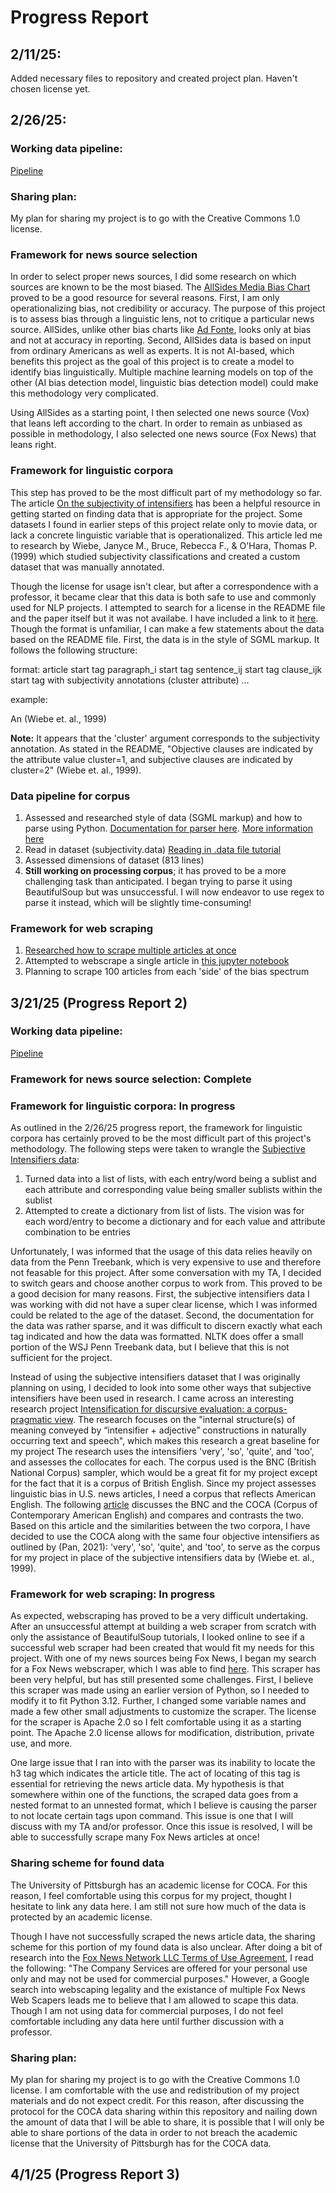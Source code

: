 # Progress Report

## 2/11/25:
Added necessary files to repository and created project plan. Haven't chosen license yet.

## 2/26/25:

### Working data pipeline:
[Pipeline](data-pipeline.ipynb)

### Sharing plan:
My plan for sharing my project is to go with the Creative Commons 1.0 license.

### Framework for news source selection
In order to select proper news sources, I did some research on which sources are known to be the most biased. The [AllSides Media Bias Chart](https://www.allsides.com/media-bias/media-bias-chart) proved to be a good resource for several reasons. First, I am only operationalizing bias, not credibility or accuracy. The purpose of this project is to assess bias through a linguistic lens, not to critique a particular news source. AllSides, unlike other bias charts like [Ad Fonte](https://app.adfontesmedia.com/chart/interactive), looks only at bias and not at accuracy in reporting. Second, AllSides data is based on input from ordinary Americans as well as experts. It is not AI-based, which benefits this project as the goal of this project is to create a model to identify bias linguistically. Multiple machine learning models on top of the other (AI bias detection model, linguistic bias detection model) could make this methodology very complicated.

Using AllSides as a starting point, I then selected one news source (Vox) that leans left according to the chart. In order to remain as unbiased as possible in methodology, I also selected one news source (Fox News) that leans right. 

### Framework for linguistic corpora
This step has proved to be the most difficult part of my methodology so far. The article [On the subjectivity of intensifiers](https://www.sciencedirect.com/science/article/abs/pii/S0388000107000198) has been a helpful resource in getting started on finding data that is appropriate for the project. Some datasets I found in earlier steps of this project relate only to movie data, or lack a concrete linguistic variable that is operationalized. This article led me to research by Wiebe, Janyce M., Bruce, Rebecca F., & O'Hara, Thomas P. (1999) which studied subjectivity classifications and created a custom dataset that was manually annotated.

Though the license for usage isn't clear, but after a correspondence with a professor, it became clear that this data is both safe to use and commonly used for NLP projects. I attempted to search for a license in the README file and the paper itself but it was not availabe. I have included a link to it [here](https://people.cs.pitt.edu/~wiebe/pubs/acl99/). Though the format is unfamiliar, I can make a few statements about the data based on the README file. First, the data is in the style of SGML markup. It follows the following structure:

format:
    article start tag
    paragraph_i start tag
    sentence_ij start tag
    clause_ijk start tag with subjectivity annotations (cluster attribute)
    ...

example:

<TXT art=FEAT docnum=891101-0108 tnum=??>
<MC  cluster=2 uid=1 soa="other" cmt="rs">
<wf pos=DT stem=an quote=0>An</wf>
(Wiebe et. al., 1999)

**Note:** It appears that the 'cluster' argument corresponds to the subjectivity annotation. As stated in the README, "Objective clauses are indicated by the attribute value cluster=1, and subjective clauses are indicated by cluster=2" (Wiebe et. al., 1999).

### Data pipeline for corpus
1. Assessed and researched style of data (SGML markup) and how to parse using Python. [Documentation for parser here](https://stackless.readthedocs.io/en/2.7-slp/library/sgmllib.html). [More information here](https://book.diveintopython.org/html_processing/introducing_sgmllib.html)
2. Read in dataset (subjectivity.data) [Reading in .data file tutorial](https://www.geeksforgeeks.org/how-to-read-data-files-in-python/)
3. Assessed dimensions of dataset (813 lines)
4. **Still working on processing corpus**; it has proved to be a more challenging task than anticipated. I began trying to parse it using BeautifulSoup but was unsuccessful. I will now endeavor to use regex to parse it instead, which will be slightly time-consuming!

### Framework for web scraping
1. [Researched how to scrape multiple articles at once](https://www.geeksforgeeks.org/how-to-scrape-multiple-pages-of-a-website-using-python/)
2. Attempted to webscrape a single article in [this jupyter notebook](data-pipeline.ipynb)
3. Planning to scrape 100 articles from each 'side' of the bias spectrum

## 3/21/25 (Progress Report 2)

### Working data pipeline:
[Pipeline](data-pipeline.ipynb)

### Framework for news source selection: Complete

### Framework for linguistic corpora: In progress
As outlined in the 2/26/25 progress report, the framework for linguistic corpora has certainly proved to be the most difficult part of this project's methodology. The following steps were taken to wrangle the [Subjective Intensifiers data](https://people.cs.pitt.edu/~wiebe/pubs/acl99/):

1. Turned data into a list of lists, with each entry/word being a sublist and each attribute and corresponding value being smaller sublists within the sublist
2. Attempted to create a dictionary from list of lists. The vision was for each word/entry to become a dictionary and for each value and attribute combination to be entries

Unfortunately, I was informed that the usage of this data relies heavily on data from the Penn Treebank, which is very expensive to use and therefore not feasable for this project. After some conversation with my TA, I decided to switch gears and choose another corpus to work from. This proved to be a good decision for many reasons. First, the subjective intensifiers data I was working with did not have a super clear license, which I was informed could be related to the age of the dataset. Second, the documentation for the data was rather sparse, and it was difficult to discern exactly what each tag indicated and how the data was formatted. NLTK does offer a small portion of the WSJ Penn Treebank data, but I believe that this is not sufficient for the project.

Instead of using the subjective intensifiers dataset that I was originally planning on using, I decided to look into some other ways that subjective intensifiers have been used in research. I came across an interesting research project [Intensification for discursive evaluation: a corpus-pragmatic view](https://www.degruyter.com/document/doi/10.1515/text-2020-0046/html?lang=en&srsltid=AfmBOopo-N_F6woyYgpgxoaxHIQ8dCifhyuLTKkrBdLBzL-2lpt8Kckp). The research focuses on the "internal structure(s) of meaning conveyed by “intensifier + adjective” constructions in naturally occurring text and speech", which makes this research a great baseline for my project The research uses the intensifiers 'very', 'so', 'quite', and 'too', and assesses the collocates for each. The corpus used is the BNC (British National Corpus) sampler, which would be a great fit for my project except for the fact that it is a corpus of British English. Since my project assesses linguistic bias in U.S. news articles, I need a corpus that reflects American English. The following [article](https://www.english-corpora.org/coca/compare-bnc.asp#:~:text=The%20Corpus%20of%20Contemporary%20American%20English%20(560%2B%20million%20words),not%20available%20from%20the%20BNC) discusses the BNC and the COCA (Corpus of Contemporary American English) and compares and contrasts the two. Based on this article and the similarities between the two corpora, I have decided to use the COCA along with the same four objective intensifiers as outlined by (Pan, 2021): 'very', 'so', 'quite', and 'too', to serve as the corpus for my project in place of the subjective intensifiers data by (Wiebe et. al., 1999).

### Framework for web scraping: In progress
As expected, webscraping has proved to be a very difficult undertaking. After an unsuccessful attempt at building a web scraper from scratch with only the assistance of BeautifulSoup tutorials, I looked online to see if a successful web scraper had been created that would fit my needs for this project. With one of my news sources being Fox News, I began my search for a Fox News webscraper, which I was able to find [here](https://github.com/StickmanNinja/Fox-News-Web-Scraper/tree/master). This scraper has been very helpful, but has still presented some challenges. First, I believe this scraper was made using an earlier version of Python, so I needed to modify it to fit Python 3.12. Further, I changed some variable names and made a few other small adjustments to customize the scraper. The license for the scraper is Apache 2.0 so I felt comfortable using it as a starting point. The Apache 2.0 license allows for modification, distribution, private use, and more.

One large issue that I ran into with the parser was its inability to locate the h3 tag which indicates the article title. The act of locating of this tag is essential for retrieving the news article data. My hypothesis is that somewhere within one of the functions, the scraped data goes from a nested format to an unnested format, which I believe is causing the parser to not locate certain tags upon command. This issue is one that I will discuss with my TA and/or professor. Once this issue is resolved, I will be able to successfully scrape many Fox News articles at once!

### Sharing scheme for found data
The University of Pittsburgh has an academic license for COCA. For this reason, I feel comfortable using this corpus for my project, thought I hesitate to link any data here. I am still not sure how much of the data is protected by an academic license. 

Though I have not successfully scraped the news article data, the sharing scheme for this portion of my found data is also unclear. After doing a bit of research into the [Fox News Network LLC Terms of Use Agreement](https://www.foxnews.com/terms-of-use), I read the following: "The Company Services are offered for your personal use only and may not be used for commercial purposes." However, a Google search into webscaping legality and the existance of multiple Fox News Web Scapers leads me to believe that I am allowed to scape this data. Though I am not using data for commercial purposes, I do not feel comfortable including any data here until further discussion with a professor.

### Sharing plan:
My plan for sharing my project is to go with the Creative Commons 1.0 license. I am comfortable with the use and redistribution of my project materials and do not expect credit. For this reason, after discussing the protocol for the COCA data sharing within this repository and nailing down the amount of data that I will be able to share, it is possible that I will only be able to share portions of the data in order to not breach the academic license that the University of Pittsburgh has for the COCA data.

## 4/1/25 (Progress Report 3)